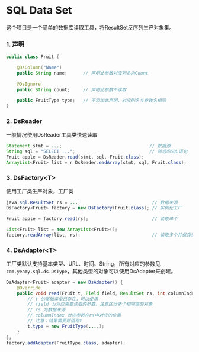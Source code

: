 SQL Data Set
===================================

这个项目是一个简单的数据库读取工具，将ResultSet反序列生产对象集。

### 1. 声明
```java
public class Fruit {

    @DsColumn("Name")
    public String name;      // 声明此参数对应列名为Count
    
    @DsIgnore
    public String count;     // 声明此参数不读取
    
    public FruitType type;   // 不添加此声明，对应列名与参数名相同
}
```

### 2. DsReader
一般情况使用DsReader工具类快速读取

```java
Statement stmt = ...;                                 // 数据源
String sql = "SELECT ...";                            // 筛选的SQL语句
Fruit apple = DsReader.read(stmt, sql, Fruit.class);
ArrayList<Fruit> list = r DsReader.eadArray(stmt, sql, Fruit.class);
```

### 3. DsFactory\<T>
使用工厂类生产对象，工厂类

```java
java.sql.ResultSet rs = ...;                           // 数据来源
DsFactory<Fruit> factory = new DsFactory(Fruit.class); // 实例化工厂

Fruit apple = factory.read(rs);                        // 读取单个

List<Fruit> list = new ArrayList<Fruit>();
factory.readArray(list, rs);                           // 读取多个并保存到list
```

### 4. DsAdapter\<T>
工厂类默认支持基本类型、URL、时间、String，所有对应的参数见`com.yeamy.sql.ds.DsType`，其他类型的对象可以使用DsAdapter来创建。

```java
DsAdapter<Fruit> adapter = new DsAdapter() {
    @Override
    public void read(Fruit t, Field field, ResultSet rs, int columnIndex) {
        // t 的基础类型已存在，可以使用
        // field 为对应需要读取的参数，注意区分多个相同类的对象
        // rs 为数据来源
        // columnIndex 对应参数在rs中对应的位置
        // 注意：结果需要赋值给t
        t.type = new FruitType(....);
    }
};
factory.addAdapter(FruitType.class, adapter);
```
